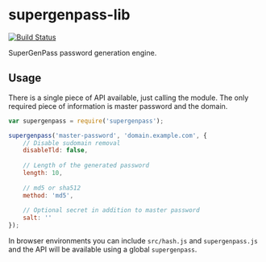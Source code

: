 # supergenpass-lib

[![Build Status](https://secure.travis-ci.org/chriszarate/supergenpass-lib.png?branch=master)](http://travis-ci.org/chriszarate/supergenpass-lib)


SuperGenPass password generation engine.

## Usage

There is a single piece of API available, just calling the module.
The only required piece of information is master password and the domain.

```javascript
var supergenpass = require('supergenpass');

supergenpass('master-password', 'domain.example.com', {
    // Disable sudomain removal
    disableTld: false,
    
    // Length of the generated password
    length: 10,
    
    // md5 or sha512
    method: 'md5',
    
    // Optional secret in addition to master password
    salt: ''
});
```

In browser environments you can include `src/hash.js` and `supergenpass.js` and
the API will be available using a global `supergenpass`.
